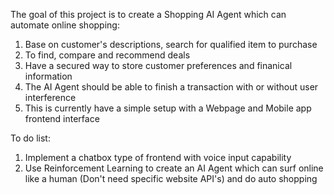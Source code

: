 The goal of this project is to create a Shopping AI Agent which can automate online shopping:
1) Base on customer's descriptions, search for qualified item to purchase
2) To find, compare and recommend deals
3) Have a secured way to store customer preferences and finanical information
4) The AI Agent should be able to finish a transaction with or without user interference
5) This is currently have a simple setup with a Webpage and Mobile app frontend interface

To do list:
1) Implement a chatbox type of frontend with voice input capability
2) Use Reinforcement Learning to create an AI Agent which can surf online like a human (Don't need specific website API's) and do auto shopping 

 
